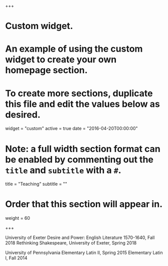 +++
# Custom widget.
# An example of using the custom widget to create your own homepage section.
# To create more sections, duplicate this file and edit the values below as desired.
widget = "custom"
active = true
date = "2016-04-20T00:00:00"

# Note: a full width section format can be enabled by commenting out the `title` and `subtitle` with a `#`.
title = "Teaching"
subtitle = ""

# Order that this section will appear in.
weight = 60

+++

University of Exeter
Desire and Power: English Literature 1570-1640, Fall 2018
Rethinking Shakespeare, University of Exeter, Spring 2018

University of Pennsylvania
Elementary Latin II, Spring 2015
Elementary Latin I, Fall 2014
